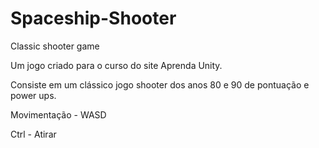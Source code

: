 # Spaceship-Shooter
 Classic shooter game

Um jogo criado para o curso do site Aprenda Unity.

Consiste em um clássico jogo shooter dos anos 80 e 90 de pontuação e power ups.

Movimentação - WASD 

Ctrl - Atirar
